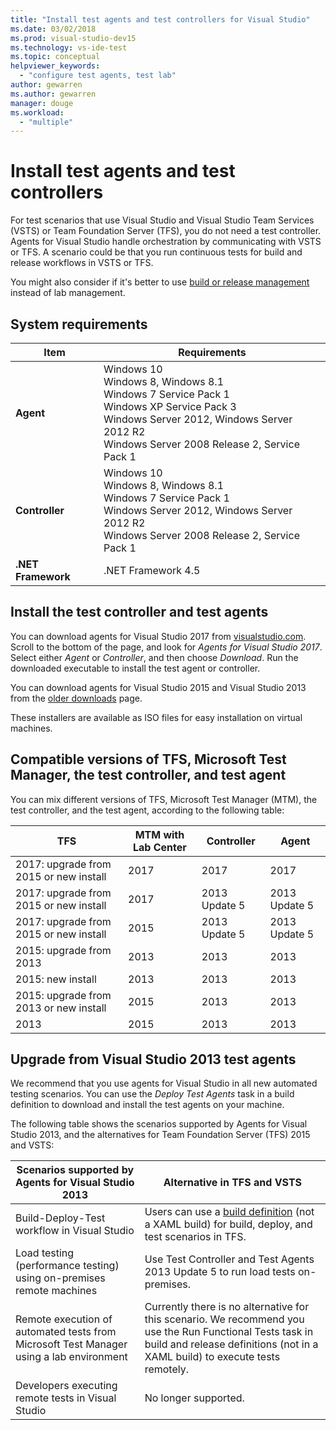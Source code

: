 ```yaml
---
title: "Install test agents and test controllers for Visual Studio"
ms.date: 03/02/2018
ms.prod: visual-studio-dev15
ms.technology: vs-ide-test
ms.topic: conceptual
helpviewer_keywords:
  - "configure test agents, test lab"
author: gewarren
ms.author: gewarren
manager: douge
ms.workload:
  - "multiple"
---
```

# Install test agents and test controllers

For test scenarios that use Visual Studio and Visual Studio Team Services (VSTS) or Team Foundation Server (TFS), you do not need a test controller. Agents for Visual Studio handle orchestration by communicating with VSTS or TFS. A scenario could be that you run continuous tests for build and release workflows in VSTS or TFS.

You might also consider if it's better to use [build or release management](use-build-or-rm-instead-of-lab-management.md) instead of lab management.

## System requirements

| Item | Requirements |
| ---- | ------------ |
| **Agent** | Windows 10<br />Windows 8, Windows 8.1<br />Windows 7 Service Pack 1<br />Windows XP Service Pack 3<br />Windows Server 2012, Windows Server 2012 R2<br />Windows Server 2008 Release 2, Service Pack 1 |
| **Controller** | Windows 10<br />Windows 8, Windows 8.1<br />Windows 7 Service Pack 1<br />Windows Server 2012, Windows Server 2012 R2<br />Windows Server 2008 Release 2, Service Pack 1 |
| **.NET Framework** | .NET Framework 4.5 |

## Install the test controller and test agents

You can download agents for Visual Studio 2017 from [visualstudio.com](https://www.visualstudio.com/downloads/?q=agents). Scroll to the bottom of the page, and look for *Agents for Visual Studio 2017*. Select either *Agent* or *Controller*, and then choose *Download*. Run the downloaded executable to install the test agent or controller.

You can download agents for Visual Studio 2015 and Visual Studio 2013 from the [older downloads](https://www.visualstudio.com/vs/older-downloads/) page.

These installers are available as ISO files for easy installation on virtual machines.

## Compatible versions of TFS, Microsoft Test Manager, the test controller, and test agent

You can mix different versions of TFS, Microsoft Test Manager (MTM), the test controller, and the test agent, according to the following table:

| TFS | MTM with Lab Center | Controller | Agent |
| --- | -------------------------------------- | ---------- | ----- |
| 2017: upgrade from 2015 or new install | 2017 | 2017 | 2017 |
| 2017: upgrade from 2015 or new install | 2017 | 2013 Update 5 | 2013 Update 5 |
| 2017: upgrade from 2015 or new install | 2015 | 2013 Update 5 | 2013 Update 5 |
| 2015: upgrade from 2013 | 2013 | 2013 |2013 |
| 2015: new install | 2013 | 2013 | 2013 |
| 2015: upgrade from 2013 or new install | 2015 | 2013 | 2013 |
| 2013 | 2015 | 2013 | 2013 |

## Upgrade from Visual Studio 2013 test agents

We recommend that you use agents for Visual Studio in all new automated testing scenarios. You can use the *Deploy Test Agents* task in a build definition to download and install the test agents on your machine.

The following table shows the scenarios supported by Agents for Visual Studio 2013, and the alternatives for Team Foundation Server (TFS) 2015 and VSTS:

| Scenarios supported by Agents for Visual Studio 2013 | Alternative in TFS and VSTS |
| --- | --- |
| Build-Deploy-Test workflow in Visual Studio | Users can use a [build definition](/vsts/build-release/) (not a XAML build) for build, deploy, and test scenarios in TFS. |
| Load testing (performance testing) using on-premises remote machines | Use Test Controller and Test Agents 2013 Update 5 to run load tests on-premises. |
| Remote execution of automated tests from Microsoft Test Manager using a lab environment | Currently there is no alternative for this scenario. We recommend you use the Run Functional Tests task in build and release definitions (not in a XAML build) to execute tests remotely. |
| Developers executing remote tests in Visual Studio | No longer supported. |
